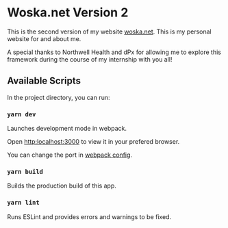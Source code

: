 # Woska.net Version 2

This is the second version of my website [woska.net](https://woska.net). This is my personal website for and about me.

A special thanks to Northwell Health and dPx for allowing me to explore this framework during the course of my internship with you all!

## Available Scripts

In the project directory, you can run:

### `yarn dev`

Launches development mode in webpack.

Open [http:localhost:3000](http://localhost:3000)
to view it in your prefered browser.

You can change the port in [webpack config](./webpack.config.json).

### `yarn build`

Builds the production build of this app.

### `yarn lint`

Runs ESLint and provides errors and warnings to be fixed.
